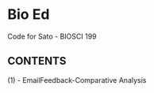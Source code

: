 Bio Ed
=====
Code for Sato - BIOSCI 199

**CONTENTS**<br/>
-----
(1) - EmailFeedback-Comparative Analysis
